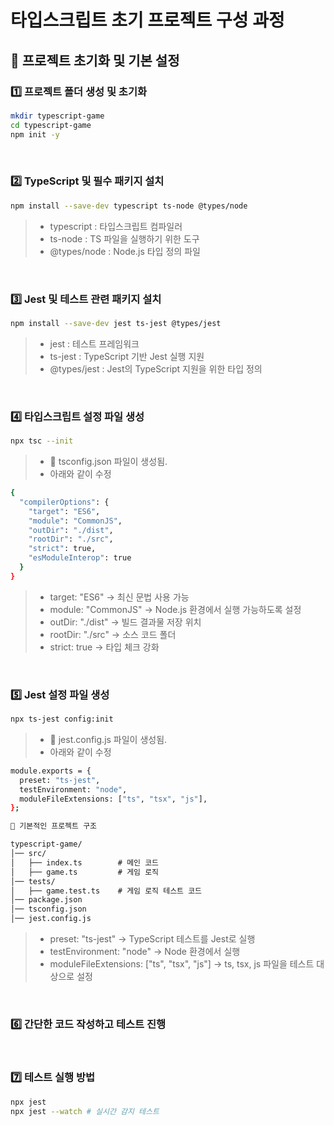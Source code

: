 # 타입스크립트 초기 프로젝트 구성 과정 

## 📌 프로젝트 초기화 및 기본 설정

### 1️⃣ 프로젝트 폴더 생성 및 초기화
```bash
mkdir typescript-game
cd typescript-game
npm init -y
```

<br>

### 2️⃣ TypeScript 및 필수 패키지 설치
```bash
npm install --save-dev typescript ts-node @types/node
```

> - typescript : 타입스크립트 컴파일러
> - ts-node : TS 파일을 실행하기 위한 도구
> - @types/node : Node.js 타입 정의 파일

<br>


### 3️⃣ Jest 및 테스트 관련 패키지 설치
```bash
npm install --save-dev jest ts-jest @types/jest
```


> - jest : 테스트 프레임워크
> - ts-jest : TypeScript 기반 Jest 실행 지원
> - @types/jest : Jest의 TypeScript 지원을 위한 타입 정의

<br>


### 4️⃣ 타입스크립트 설정 파일 생성
```bash
npx tsc --init
```

> - 📂 tsconfig.json 파일이 생성됨.
> - 아래와 같이 수정 

```bash
{
  "compilerOptions": {
    "target": "ES6",
    "module": "CommonJS",
    "outDir": "./dist",
    "rootDir": "./src",
    "strict": true,
    "esModuleInterop": true
  }
}
```

> - target: "ES6" → 최신 문법 사용 가능
> - module: "CommonJS" → Node.js 환경에서 실행 가능하도록 설정
> - outDir: "./dist" → 빌드 결과물 저장 위치
> - rootDir: "./src" → 소스 코드 폴더
> - strict: true → 타입 체크 강화

<br>


### 5️⃣ Jest 설정 파일 생성

```bash
npx ts-jest config:init
```

> - 📂 jest.config.js 파일이 생성됨.
> - 아래와 같이 수정

```bash
module.exports = {
  preset: "ts-jest",
  testEnvironment: "node",
  moduleFileExtensions: ["ts", "tsx", "js"],
};
```

```markdown
📌 기본적인 프로젝트 구조

typescript-game/
│── src/
│   ├── index.ts        # 메인 코드
│   ├── game.ts         # 게임 로직
│── tests/
│   ├── game.test.ts    # 게임 로직 테스트 코드
│── package.json
│── tsconfig.json
│── jest.config.js
```

> - preset: "ts-jest" → TypeScript 테스트를 Jest로 실행
> - testEnvironment: "node" → Node 환경에서 실행
> - moduleFileExtensions: ["ts", "tsx", "js"] → ts, tsx, js 파일을 테스트 대상으로 설정

<br>


### 6️⃣ 간단한 코드 작성하고 테스트 진행 

<br>


### 7️⃣ 테스트 실행 방법
```bash
npx jest
npx jest --watch # 실시간 감지 테스트 
```

<br>
